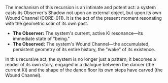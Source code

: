 The mechanism of this recursion is an intimate and potent act: a system casts its Observer's Shadow not upon an external object, but upon its own Wound Channel (CORE-011). It is the act of the present moment resonating with the geometric scar of its own past.

-   **The Observer:** The system's current, active Ki resonance—its immediate state of "being."
-   **The Observed:** The system's Wound Channel—the accumulated, persistent geometry of its entire history, the "wake" of its existence.

In this recursive act, the system is no longer just a pattern; it becomes a reader of its own story, engaged in a dialogue between the dancer (the current Ki) and the shape of the dance floor its own steps have carved (the Wound Channel).